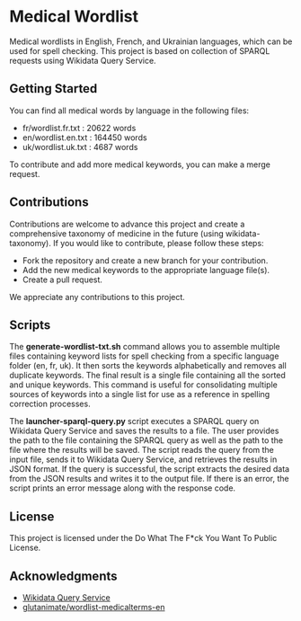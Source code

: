 # Medical Wordlist

Medical wordlists in English, French, and Ukrainian languages, which can be used for spell checking. This project is based on collection of SPARQL requests using Wikidata Query Service.

## Getting Started

You can find all medical words by language in the following files:
- fr/wordlist.fr.txt : 20622 words
- en/wordlist.en.txt : 164450 words
- uk/wordlist.uk.txt : 4687 words

To contribute and add more medical keywords, you can make a merge request.

## Contributions

Contributions are welcome to advance this project and create a comprehensive taxonomy of medicine in the future (using wikidata-taxonomy). If you would like to contribute, please follow these steps:

- Fork the repository and create a new branch for your contribution.
- Add the new medical keywords to the appropriate language file(s).
- Create a pull request.

We appreciate any contributions to this project.

## Scripts

The **generate-wordlist-txt.sh** command allows you to assemble multiple files containing keyword lists for spell checking from a specific language folder (en, fr, uk). It then sorts the keywords alphabetically and removes all duplicate keywords. The final result is a single file containing all the sorted and unique keywords. This command is useful for consolidating multiple sources of keywords into a single list for use as a reference in spelling correction processes.

The **launcher-sparql-query.py** script executes a SPARQL query on Wikidata Query Service and saves the results to a file. The user provides the path to the file containing the SPARQL query as well as the path to the file where the results will be saved. The script reads the query from the input file, sends it to Wikidata Query Service, and retrieves the results in JSON format. If the query is successful, the script extracts the desired data from the JSON results and writes it to the output file. If there is an error, the script prints an error message along with the response code.

## License

This project is licensed under the Do What The F*ck You Want To Public License.

## Acknowledgments

- [Wikidata Query Service](https://query.wikidata.org)
- [glutanimate/wordlist-medicalterms-en](https://github.com/glutanimate/wordlist-medicalterms-en)
